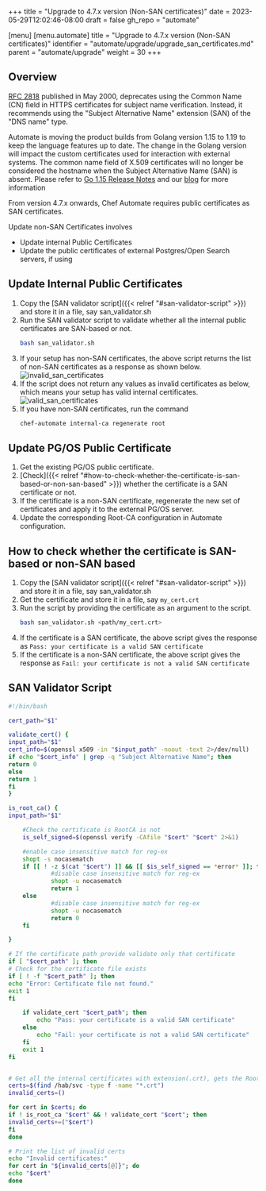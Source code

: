 +++
title = "Upgrade to 4.7.x version (Non-SAN certificates)"
date = 2023-05-29T12:02:46-08:00
draft = false
gh_repo = "automate"

[menu]
  [menu.automate]
    title = "Upgrade to 4.7.x version (Non-SAN certificates)"
    identifier = "automate/upgrade/upgrade_san_certificates.md"
    parent = "automate/upgrade"
    weight = 30
+++

## Overview
[RFC 2818](https://datatracker.ietf.org/doc/html/rfc2818#section-3.1) published in May 2000, deprecates using the Common Name (CN) field in HTTPS certificates for subject name verification.
Instead, it recommends using the "Subject Alternative Name" extension (SAN) of the "DNS name" type.

Automate is moving the product builds from Golang version 1.15 to 1.19 to keep the language features up to date.
The change in the Golang version will impact the custom certificates used for interaction with external systems.
The common name field of X.509 certificates will no longer be considered the hostname when the Subject Alternative Name (SAN) is absent.
Please refer to [Go 1.15 Release Notes](https://go.dev/doc/go1.15#commonname) and our [blog](https://www.chef.io/blog/upgrading-golang-version-in-the-early-june-23-automate-release) for more information

From version 4.7.x onwards, Chef Automate requires public certificates as SAN certificates.

Update non-SAN Certificates involves
- Update internal Public Certificates
- Update the public certificates of external Postgres/Open Search servers, if using

## Update Internal Public Certificates
1. Copy the [SAN validator script]({{< relref "#san-validator-script" >}}) and store it in a file, say san_validator.sh
2. Run the SAN validator script to validate whether all the internal public certificates are SAN-based or not.
    ```sh 
    bash san_validator.sh
    ```
3. If your setup has non-SAN certificates, the above script returns the list of non-SAN certificates as a response as shown below.
   ![invalid_san_certificates](/images/automate/invalid_san_certificates.png)
4. If the script does not return any values as invalid certificates as below, which means your setup has valid internal certificates.
   ![valid_san_certificates](/images/automate/valid_san_certificates.png)
5. If you have non-SAN certificates, run the command
    ```sh
    chef-automate internal-ca regenerate root
    ```

## Update PG/OS Public Certificate
1. Get the existing PG/OS public certificate.
2. [Check]({{< relref "#how-to-check-whether-the-certificate-is-san-based-or-non-san-based" >}}) whether the certificate is a SAN certificate or not.
3. If the certificate is a non-SAN certificate, regenerate the new set of certificates and apply it to the external PG/OS server.
4. Update the corresponding Root-CA configuration in Automate configuration.

## How to check whether the certificate is SAN-based or non-SAN based
1. Copy the [SAN validator script]({{< relref "#san-validator-script" >}}) and store it in a file, say san_validator.sh
2. Get the certificate and store it in a file, say `my_cert.crt`
3. Run the script by providing the certificate as an argument to the script.
    ```sh
    bash san_validator.sh <path/my_cert.crt>
    ```
4. If the certificate is a SAN certificate, the above script gives the response as `Pass: your certificate is a valid SAN certificate`
5. If the certificate is a non-SAN certificate, the above script gives the response as `Fail: your certificate is not a valid SAN certificate`

## SAN Validator Script
   ```sh
   #!/bin/bash
   
   cert_path="$1"
   
   validate_cert() {
   input_path="$1"
   cert_info=$(openssl x509 -in "$input_path" -noout -text 2>/dev/null)
   if echo "$cert_info" | grep -q "Subject Alternative Name"; then
   return 0
   else
   return 1
   fi
   }
   
   is_root_ca() {
   input_path="$1"
   
       #Check the certificate is RootCA is not
       is_self_signed=$(openssl verify -CAfile "$cert" "$cert" 2>&1)
   
       #enable case insensitive match for reg-ex
       shopt -s nocasematch
       if [[ ! -z $(cat "$cert") ]] && [[ $is_self_signed == *error* ]]; then
               #disable case insensitive match for reg-ex
               shopt -u nocasematch
               return 1
       else
               #disable case insensitive match for reg-ex
               shopt -u nocasematch
               return 0
       fi
   
   }
   
   # If the certificate path provide validate only that certificate
   if [ "$cert_path" ]; then
   # Check for the certificate file exists
   if [ ! -f "$cert_path" ]; then
   echo "Error: Certificate file not found."
   exit 1
   fi
   
       if validate_cert "$cert_path"; then
           echo "Pass: your certificate is a valid SAN certificate"
       else
           echo "Fail: your certificate is not a valid SAN certificate"
       fi
       exit 1
   fi
   
   
   # Get all the internal certificates with extension(.crt), gets the RootCA and public certificates
   certs=$(find /hab/svc -type f -name "*.crt")
   invalid_certs=()
   
   for cert in $certs; do
   if ! is_root_ca "$cert" && ! validate_cert "$cert"; then
   invalid_certs+=("$cert")
   fi
   done
   
   # Print the list of invalid certs
   echo "Invalid certificates:"
   for cert in "${invalid_certs[@]}"; do
   echo "$cert"
   done
   ```